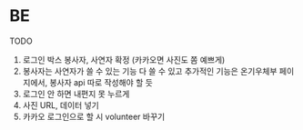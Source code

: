 # BE

TODO

1. 로그인 박스 봉사자, 사연자 확정 (카카오면 사진도 쫌 예쁘게)
2. 봉사자는 사연자가 쓸 수 있는 기능 다 쓸 수 있고 추가적인 기능은 온기우체부 페이지에서, 봉사자 api 따로 작성해야 할 듯
3. 로그인 안 하면 내편지 못 누르게
4. 사진 URL, 데이터 넣기
5. 카카오 로그인으로 할 시 volunteer 바꾸기